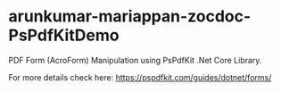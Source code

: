 # arunkumar-mariappan-zocdoc-PsPdfKitDemo

PDF Form (AcroForm) Manipulation using PsPdfKit .Net Core Library.

For more details check here: https://pspdfkit.com/guides/dotnet/forms/
